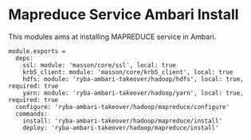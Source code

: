
# Mapreduce Service Ambari Install

This modules aims at installing MAPREDUCE service in Ambari.

    module.exports =
      deps:
        ssl: module: 'masson/core/ssl', local: true
        krb5_client: module: 'masson/core/krb5_client', local: true
        hdfs: module: 'ryba-ambari-takeover/hadoop/hdfs', local: true, required: true
        yarn: module: 'ryba-ambari-takeover/hadoop/yarn', local: true, required: true
      configure: 'ryba-ambari-takeover/hadoop/mapreduce/configure'
      commands:
        install: 'ryba-ambari-takeover/hadoop/mapreduce/install'
        deploy: 'ryba-ambari-takeover/hadoop/mapreduce/install'
